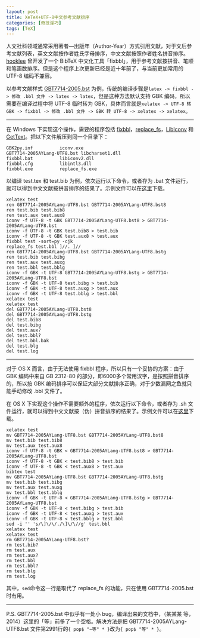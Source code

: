 ```yaml
---
layout: post
title: XeTeX+UTF-8中文参考文献排序
categories: [奇技淫巧]
tags: [TeX]
---
```


人文社科领域通常采用著者—出版年（Author-Year）方式引用文献，对于文后参考文献列表，英文文献按作者姓氏字母排序，中文文献按照作者姓名拼音排序。[hooklee](http://www.hooklee.com/) 曾开发了一个 BibTeX 中文化工具「fixbbl」，用于参考文献按拼音、笔顺和笔画数排序。但是这个程序上次更新已经是近十年前了，与当前更加常用的 UTF-8 编码不兼容。

以参考文献样式 [GBT7714-2005.bst](http://bbs.ctex.org/forum.php?mod=viewthread&tid=33591) 为例，传统的编译步骤是`latex -> fixbbl -> 修改 .bbl 文件 -> latex -> latex`，但是这种方法默认支持 GBK 编码，所以需要在编译过程中将 UTF-8 临时转为 GBK，具体而言就是`xelatex -> UTF-8 转 GBK -> fixbbl -> 修改 .bbl 文件 -> GBK 转 UTF-8 -> xelatex -> xelatex`。

---

在 Windows 下实现这个操作，需要的程序包括 [fixbbl](http://www.hooklee.com/default.asp?t=TeX%2FLaTeX)，[replace_fs](http://www.hooklee.com/default.asp?t=TeX%2FLaTeX)，[LibIconv](http://gnuwin32.sourceforge.net/packages/libiconv.htm) 和 [GetText](http://gnuwin32.sourceforge.net/packages/gettext.htm)。把以下文件解压到同一个目录下：

	GBK2py.inf			iconv.exe
	GBT7714-2005AYLang-UTF8.bst	libcharset1.dll
	fixbbl.bat			libiconv2.dll
	fixbbl.cfg			libintl3.dll
	fixbbl.exe			replace_fs.exe

以编译 test.tex 和 test.bib 为例，依次运行以下命令，或者存为 .bat 文件运行，就可以得到中文文献按拼音排序的结果了。示例文件可以在[这里](http://pan.baidu.com/s/1qWmA1ly)下载。


	xelatex test
	ren GBT7714-2005AYLang-UTF8.bst GBT7714-2005AYLang-UTF8.bst8
	ren test.bib test.bib8
	ren test.aux test.aux8
	iconv -f UTF-8 -t GBK GBT7714-2005AYLang-UTF8.bst8 > GBT7714-2005AYLang-UTF8.bst
	iconv -f UTF-8 -t GBK test.bib8 > test.bib
	iconv -f UTF-8 -t GBK test.aux8 > test.aux
	fixbbl test -sort=py -cjk
	replace_fs test.bbl ]//. ]//
	ren GBT7714-2005AYLang-UTF8.bst GBT7714-2005AYLang-UTF8.bstg
	ren test.bib test.bibg
	ren test.aux test.auxg
	ren test.bbl test.bblg
	iconv -f GBK -t UTF-8 GBT7714-2005AYLang-UTF8.bstg > GBT7714-2005AYLang-UTF8.bst
	iconv -f GBK -t UTF-8 test.bibg > test.bib
	iconv -f GBK -t UTF-8 test.auxg > test.aux
	iconv -f GBK -t UTF-8 test.bblg > test.bbl
	xelatex test
	xelatex test
	del GBT7714-2005AYLang-UTF8.bst8
	del GBT7714-2005AYLang-UTF8.bstg
	del test.bib8
	del test.bibg
	del test.aux?
	del test.bbl?
	del test.bbl.bak
	del test.blg
	del test.log

---
对于 OS X 而言，由于无法使用 fixbbl 程序，所以只有一个妥协的方案：由于 GBK 编码中来自 GB 2312-80 的部分，即6000多个常用汉字，是按照拼音排序的，所以按 GBK 编码排序可以保证大部分文献排序正确，对于少数漏网之鱼就只能手动修改 .bbl 文件了。

在 OS X 下实现这个操作不需要额外的程序，依次运行以下命令，或者存为 .sh 文件运行，就可以得到中文文献按（伪）拼音排序的结果了。示例文件可以在[这里](http://pan.baidu.com/s/1mg4t6U8)下载。

	xelatex test
	mv GBT7714-2005AYLang-UTF8.bst GBT7714-2005AYLang-UTF8.bst8
	mv test.bib test.bib8
	mv test.aux test.aux8
	iconv -f UTF-8 -t GBK < GBT7714-2005AYLang-UTF8.bst8 > GBT7714-2005AYLang-UTF8.bst
	iconv -f UTF-8 -t GBK < test.bib8 > test.bib
	iconv -f UTF-8 -t GBK < test.aux8 > test.aux
	bibtex test
	mv GBT7714-2005AYLang-UTF8.bst GBT7714-2005AYLang-UTF8.bstg
	mv test.bib test.bibg
	mv test.aux test.auxg
	mv test.bbl test.bblg
	iconv -f GBK -t UTF-8 < GBT7714-2005AYLang-UTF8.bstg > GBT7714-2005AYLang-UTF8.bst
	iconv -f GBK -t UTF-8 < test.bibg > test.bib
	iconv -f GBK -t UTF-8 < test.auxg > test.aux
	iconv -f GBK -t UTF-8 < test.bblg > test.bbl
	sed -i '' 's/\]\/\/./\]\/\//g' test.bbl
	xelatex test
	xelatex test
	rm GBT7714-2005AYLang-UTF8.bst?
	rm test.bib?
	rm test.aux
	rm test.aux?
	rm test.bbl
	rm test.bbl?
	rm test.blg
	rm test.log

其中，`sed`命令这一行是取代了 replace_fs 的功能，只在使用 GBT7714-2005.bst 时有用。

---
P.S. GBT7714-2005.bst 中似乎有一处小 bug，编译出来的文档中，（某某某 等，2014）这里的「等」前多了一个空格。解决方法是把 GBT7714-2005AYLang-UTF8.bst 文件第2991行的`{ pop$ "~等" * }`改为`{ pop$ "等" * }`。
